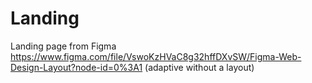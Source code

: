# Landing
Landing page from Figma https://www.figma.com/file/VswoKzHVaC8g32hffDXvSW/Figma-Web-Design-Layout?node-id=0%3A1 (adaptive without a layout)
